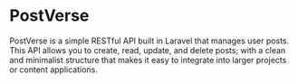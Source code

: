 # PostVerse
PostVerse is a simple RESTful API built in Laravel that manages user posts. This API allows you to create, read, update, and delete posts; with a clean and minimalist structure that makes it easy to integrate into larger projects or content applications.
